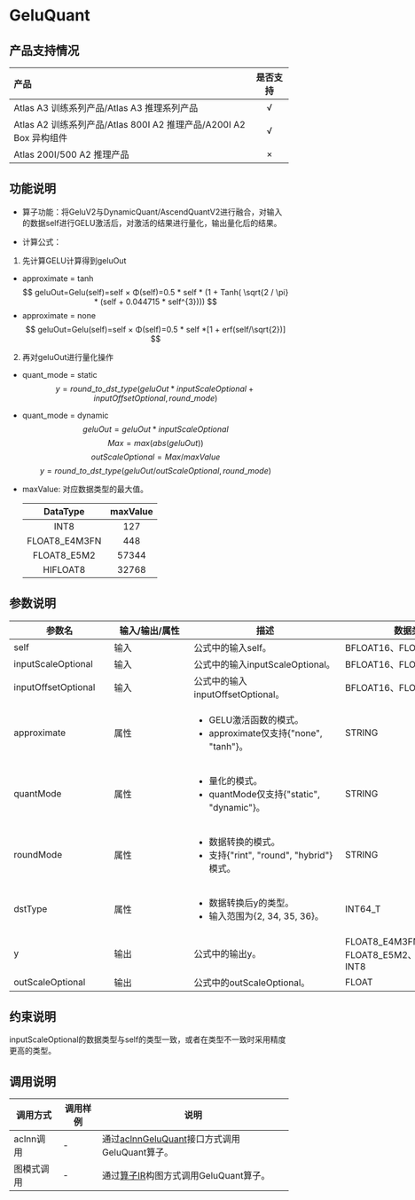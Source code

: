 # GeluQuant

## 产品支持情况

|产品             |  是否支持  |
|:-------------------------|:----------:|
|  <term>Atlas A3 训练系列产品/Atlas A3 推理系列产品</term>   |     √    |
|  <term>Atlas A2 训练系列产品/Atlas 800I A2 推理产品/A200I A2 Box 异构组件</term>     |     √    |
|  <term>Atlas 200I/500 A2 推理产品</term>    |     ×    |

## 功能说明

- 算子功能：将GeluV2与DynamicQuant/AscendQuantV2进行融合，对输入的数据self进行GELU激活后，对激活的结果进行量化，输出量化后的结果。

- 计算公式：
1. 先计算GELU计算得到geluOut
  - approximate = tanh
  $$
  geluOut=Gelu(self)=self × Φ(self)=0.5 * self * (1 + Tanh( \sqrt{2 / \pi} * (self + 0.044715 * self^{3})))
  $$
  - approximate = none
  $$
   geluOut=Gelu(self)=self × Φ(self)=0.5 * self *[1 + erf(self/\sqrt{2})]
  $$
2. 再对geluOut进行量化操作
  - quant_mode = static
  $$
  y = round\_to\_dst\_type(geluOut * inputScaleOptional + inputOffsetOptional, round\_mode)
  $$
  - quant_mode = dynamic
    $$
    geluOut = geluOut * inputScaleOptional
    $$
    $$
    Max = max(abs(geluOut))
    $$
    $$
    outScaleOptional = Max/maxValue
    $$
    $$
    y = round\_to\_dst\_type(geluOut / outScaleOptional, round\_mode)
    $$

  - maxValue: 对应数据类型的最大值。

    |   DataType    | maxValue |
    | :-----------: | :------: |
    |     INT8      |  127    |
    | FLOAT8_E4M3FN |  448   |
    |  FLOAT8_E5M2  |  57344  |
    |   HIFLOAT8    |  32768   |

## 参数说明

<table style="undefined;table-layout: fixed; width: 970px"><colgroup>
  <col style="width: 181px">
  <col style="width: 144px">
  <col style="width: 273px">
  <col style="width: 256px">
  <col style="width: 116px">
  </colgroup>
  <thead>
    <tr>
      <th>参数名</th>
      <th>输入/输出/属性</th>
      <th>描述</th>
      <th>数据类型</th>
      <th>数据格式</th>
    </tr></thead>
  <tbody>
    <tr>
      <td>self</td>
      <td>输入</td>
      <td>公式中的输入self。</td>
      <td>BFLOAT16、FLOAT16、FLOAT</td>
      <td>ND</td>
    </tr>
    <tr>
      <td>inputScaleOptional</td>
      <td>输入</td>
      <td>公式中的输入inputScaleOptional。</td>
      <td>BFLOAT16、FLOAT16、FLOAT</td>
      <td>ND</td>
    </tr>
    <tr>
      <td>inputOffsetOptional</td>
      <td>输入</td>
      <td>公式中的输入inputOffsetOptional。</td>
      <td>BFLOAT16、FLOAT16、FLOAT</td>
      <td>ND</td>
    </tr>
    <tr>
      <td>approximate</td>
      <td>属性</td>
      <td><ul><li>GELU激活函数的模式。</li><li>approximate仅支持{"none", "tanh"}。</li></ul></td>
      <td>STRING</td>
      <td>-</td>
    </tr>
      <td>quantMode</td>
      <td>属性</td>
      <td><ul><li>量化的模式。</li><li>quantMode仅支持{"static", "dynamic"}。</li></ul></td>
      <td>STRING</td>
      <td>-</td>
    </tr>
      <td>roundMode</td>
      <td>属性</td>
      <td><ul><li>数据转换的模式。</li><li>支持{"rint", "round", "hybrid"}模式。</li></ul></td>
      <td>STRING</td>
      <td>-</td>
    </tr>
      <td>dstType</td>
      <td>属性</td>
      <td><ul><li>数据转换后y的类型。</li><li>输入范围为{2, 34, 35, 36}。</li></ul></td>
      <td>INT64_T</td>
      <td>-</td>
    </tr>
    <tr>
      <td>y</td>
      <td>输出</td>
      <td>公式中的输出y。</td>
      <td>FLOAT8_E4M3FN、FLOAT8_E5M2、HiFLOAT8、INT8</td>
      <td>ND</td>
    </tr>
    <tr>
      <td>outScaleOptional</td>
      <td>输出</td>
      <td>公式中的outScaleOptional。</td>
      <td>FLOAT</td>
      <td>ND</td>
    </tr>
  </tbody></table>

## 约束说明

inputScaleOptional的数据类型与self的类型一致，或者在类型不一致时采用精度更高的类型。

## 调用说明

| 调用方式 | 调用样例                                                                   | 说明                                                             |
|--------------|------------------------------------------------------------------------|----------------------------------------------------------------|
| aclnn调用 | - | 通过[aclnnGeluQuant](./docs/aclnnGeluQuant.md)接口方式调用GeluQuant算子。    |
| 图模式调用 | - | 通过[算子IR](./op_graph/gelu_quant_proto.h)构图方式调用GeluQuant算子。 |

<!-- [test_aclnn_gelu_quant](./examples/test_aclnn_gelu_quant.cpp)  -->

